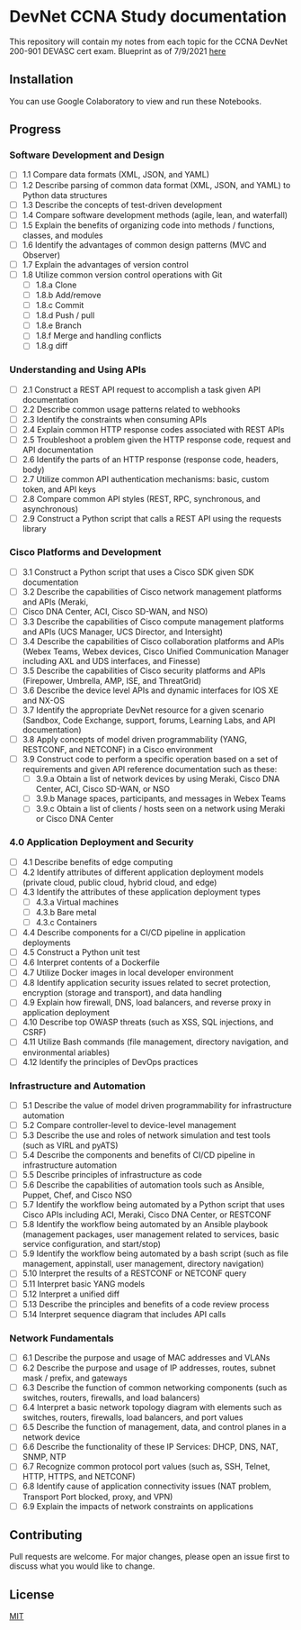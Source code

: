 # DevNet CCNA Study documentation

This repository will contain my notes from each topic for the CCNA DevNet 200-901 DEVASC cert exam. Blueprint as of 7/9/2021 [here](https://learningnetwork.cisco.com/s/devnet-associate-exam-topics)

## Installation

You can use Google Colaboratory to view and run these Notebooks.

## Progress

### Software Development and Design
  - [ ] 1.1 Compare data formats (XML, JSON, and YAML)
  - [ ] 1.2 Describe parsing of common data format (XML, JSON, and YAML) to Python data structures
  - [ ] 1.3 Describe the concepts of test-driven development
  - [ ] 1.4 Compare software development methods (agile, lean, and waterfall)
  - [ ] 1.5 Explain the benefits of organizing code into methods / functions, classes, and modules
  - [ ] 1.6 Identify the advantages of common design patterns (MVC and Observer)
  - [ ] 1.7 Explain the advantages of version control
  - [ ] 1.8 Utilize common version control operations with Git
    - [ ]  1.8.a Clone
    - [ ]  1.8.b Add/remove
    - [ ]  1.8.c Commit
    - [ ]  1.8.d Push / pull
    - [ ]  1.8.e Branch
    - [ ]  1.8.f Merge and handling conflicts
    - [ ]  1.8.g diff

### Understanding and Using APIs
  - [ ] 2.1 Construct a REST API request to accomplish a task given API documentation
  - [ ] 2.2 Describe common usage patterns related to webhooks
  - [ ] 2.3 Identify the constraints when consuming APIs
  - [ ] 2.4 Explain common HTTP response codes associated with REST APIs
  - [ ] 2.5 Troubleshoot a problem given the HTTP response code, request and API documentation
  - [ ] 2.6 Identify the parts of an HTTP response (response code, headers, body)
  - [ ] 2.7 Utilize common API authentication mechanisms: basic, custom token, and API keys
  - [ ] 2.8 Compare common API styles (REST, RPC, synchronous, and asynchronous)
  - [ ] 2.9 Construct a Python script that calls a REST API using the requests library

### Cisco Platforms and Development
  - [ ] 3.1 Construct a Python script that uses a Cisco SDK given SDK documentation
  - [ ] 3.2 Describe the capabilities of Cisco network management platforms and APIs (Meraki,
  - [ ] Cisco DNA Center, ACI, Cisco SD-WAN, and NSO)
  - [ ] 3.3 Describe the capabilities of Cisco compute management platforms and APIs (UCS Manager, UCS Director, and Intersight)
  - [ ] 3.4 Describe the capabilities of Cisco collaboration platforms and APIs (Webex Teams, Webex devices, Cisco Unified Communication Manager including AXL and UDS interfaces, and Finesse)
  - [ ] 3.5 Describe the capabilities of Cisco security platforms and APIs (Firepower, Umbrella, AMP, ISE, and ThreatGrid)
  - [ ] 3.6 Describe the device level APIs and dynamic interfaces for IOS XE and NX-OS
  - [ ] 3.7 Identify the appropriate DevNet resource for a given scenario (Sandbox, Code Exchange, support, forums, Learning Labs, and API documentation)
  - [ ] 3.8 Apply concepts of model driven programmability (YANG, RESTCONF, and NETCONF) in a Cisco environment
  - [ ] 3.9 Construct code to perform a specific operation based on a set of requirements and given API reference documentation such as these:
    - [ ]   3.9.a Obtain a list of network devices by using Meraki, Cisco DNA Center, ACI, Cisco SD-WAN, or NSO
    - [ ]   3.9.b Manage spaces, participants, and messages in Webex Teams
    - [ ]   3.9.c Obtain a list of clients / hosts seen on a network using Meraki or Cisco DNA Center

### 4.0 Application Deployment and Security
  - [ ] 4.1 Describe benefits of edge computing
  - [ ] 4.2 Identify attributes of different application deployment models (private cloud, public cloud, hybrid cloud, and edge)
  - [ ] 4.3 Identify the attributes of these application deployment types
    - [ ]   4.3.a Virtual machines
    - [ ]   4.3.b Bare metal
    - [ ]   4.3.c Containers
  - [ ] 4.4 Describe components for a CI/CD pipeline in application deployments
  - [ ] 4.5 Construct a Python unit test
  - [ ] 4.6 Interpret contents of a Dockerfile
  - [ ] 4.7 Utilize Docker images in local developer environment
  - [ ] 4.8 Identify application security issues related to secret protection, encryption (storage and transport), and data handling
  - [ ] 4.9 Explain how firewall, DNS, load balancers, and reverse proxy in application deployment
  - [ ] 4.10 Describe top OWASP threats (such as XSS, SQL injections, and CSRF)
  - [ ] 4.11 Utilize Bash commands (file management, directory navigation, and environmental ariables)
  - [ ] 4.12 Identify the principles of DevOps practices

### Infrastructure and Automation
  - [ ] 5.1 Describe the value of model driven programmability for infrastructure automation
  - [ ] 5.2 Compare controller-level to device-level management
  - [ ] 5.3 Describe the use and roles of network simulation and test tools (such as VIRL and pyATS)
  - [ ] 5.4 Describe the components and benefits of CI/CD pipeline in infrastructure automation
  - [ ] 5.5 Describe principles of infrastructure as code
  - [ ] 5.6 Describe the capabilities of automation tools such as Ansible, Puppet, Chef, and Cisco NSO
  - [ ] 5.7 Identify the workflow being automated by a Python script that uses Cisco APIs including ACI, Meraki, Cisco DNA Center, or RESTCONF
  - [ ] 5.8 Identify the workflow being automated by an Ansible playbook (management packages, user management related to services, basic service configuration, and start/stop)
  - [ ] 5.9 Identify the workflow being automated by a bash script (such as file management, appinstall, user management, directory navigation)
  - [ ] 5.10 Interpret the results of a RESTCONF or NETCONF query
  - [ ] 5.11 Interpret basic YANG models
  - [ ] 5.12 Interpret a unified diff
  - [ ] 5.13 Describe the principles and benefits of a code review process
  - [ ] 5.14 Interpret sequence diagram that includes API calls

### Network Fundamentals
  - [ ] 6.1 Describe the purpose and usage of MAC addresses and VLANs
  - [ ] 6.2 Describe the purpose and usage of IP addresses, routes, subnet mask / prefix, and gateways
  - [ ] 6.3 Describe the function of common networking components (such as switches, routers, firewalls, and load balancers)
  - [ ] 6.4 Interpret a basic network topology diagram with elements such as switches, routers, firewalls, load balancers, and port values
  - [ ] 6.5 Describe the function of management, data, and control planes in a network device
  - [ ] 6.6 Describe the functionality of these IP Services: DHCP, DNS, NAT, SNMP, NTP
  - [ ] 6.7 Recognize common protocol port values (such as, SSH, Telnet, HTTP, HTTPS, and NETCONF)
  - [ ] 6.8 Identify cause of application connectivity issues (NAT problem, Transport Port blocked, proxy, and VPN)
  - [ ] 6.9 Explain the impacts of network constraints on applications

## Contributing
Pull requests are welcome. For major changes, please open an issue first to discuss what you would like to change.

## License
[MIT](https://choosealicense.com/licenses/mit/)
